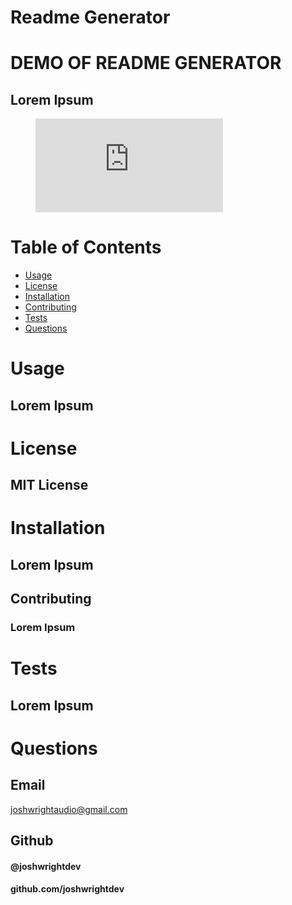 # Readme Generator

# DEMO OF README GENERATOR

## Lorem Ipsum

<!-- blank line -->
<figure class="video_container">
  <iframe src="https://player.vimeo.com/video/535032578" frameborder="0" allowfullscreen="true"> </iframe>
</figure>
<!-- blank line -->

# Table of Contents

- [Usage](#usage)
- [License](#license)
- [Installation](#installation)
- [Contributing](#contributing)
- [Tests](#tests)
- [Questions](#questions)

# Usage

## Lorem Ipsum

# License

## MIT License

# Installation

## Lorem Ipsum

## Contributing

### Lorem Ipsum

# Tests

## Lorem Ipsum

# Questions

## Email

joshwrightaudio@gmail.com

## Github

#### @joshwrightdev

#### github.com/joshwrightdev
